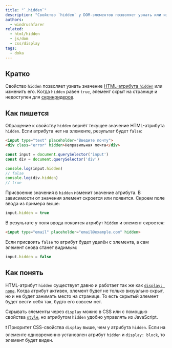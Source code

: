 ```yaml
---
title: "`.hidden`"
description: "Свойство `hidden` у DOM-элементов позволяет узнать или изменить значение HTML-атрибута `hidden`."
authors:
  - windrushfarer
related:
  - html/hidden
  - js/dom
  - css/display
tags:
  - doka
---
```


## Кратко

Свойство `hidden` позволяет узнать значение [HTML-атрибута `hidden`](/html/hidden/) или изменить его. Когда `hidden` равен `true`, элемент скрыт на странице и недоступен для [скринридеров](/a11y/screenreaders/).

## Как пишется

Обращение к свойству `hidden` вернёт текущее значение HTML-атрибута `hidden`. Если атрибута нет на элементе, результат будет `false`:

```html
<input type="text" placeholder="Введите почту">
<div class="error" hidden>Неправильная почта</div>
```

```js
const input = document.querySelector('input')
const div = document.querySelector('div')

console.log(input.hidden)
// false
console.log(div.hidden)
// true
```

Присвоение значения в `hidden` изменит значение атрибута. В зависимости от значения элемент скроется или появится. Скроем поле ввода из примера выше:

```js
input.hidden = true
```

В результате у поля ввода появится атрибут `hidden` и элемент скроется:

```html
<input type="email" placeholder="email@example.com" hidden>
```

Если присвоить `false` то атрибут будет удалён с элемента, а сам элемент снова станет видимым:

```js
input.hidden = false
```

## Как понять

HTML-атрибут `hidden` существует давно и работает так же как [`display: none`](/css/display/). Когда атрибут активен, элемент будет не только визуально скрыт, но и не будет занимать место на странице. То есть скрытый элемент будет вести себя так, будто его совсем нет.

Скрывать элементы через `display` можно в CSS или с помощью свойства [`style`](/js/element-style/), но атрибутом `hidden` удобно управлять из JavaScript.

<aside>

❗️ Приоритет CSS-свойства `display` выше, чем у атрибута `hidden`. Если на элементе одновременно установлен атрибут `hidden` и `display: block`, то элемент будет виден.

</aside>
